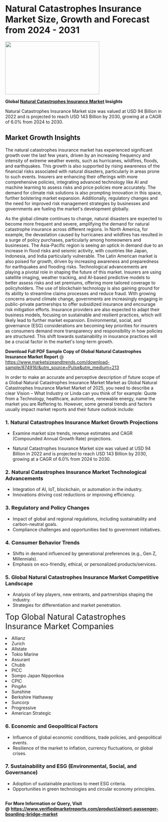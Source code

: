 <H1>Natural Catastrophes Insurance Market Size, Growth and Forecast from 2024 - 2031</H1><img class="aligncenter size-medium wp-image-584254" src="https://thirdeyenews.in/wp-content/uploads/2024/09/Global-Market-Research-300x168.jpeg" alt="" width="300" height="168" /><p><strong>Global&nbsp;<a href="https://www.marketsizeandtrends.com/download-sample/874916/&amp;utm_source=Pulse&amp;utm_medium=213">Natural Catastrophes Insurance Market</a> Insights</strong></p><p>Natural Catastrophes Insurance Market size was valued at USD 94 Billion in 2022 and is projected to reach USD 143 Billion by 2030, growing at a CAGR of 6.0% from 2024 to 2030.</p><p><h2>Market Growth Insights</h2> <p>The natural catastrophes insurance market has experienced significant growth over the last few years, driven by an increasing frequency and intensity of extreme weather events, such as hurricanes, wildfires, floods, and earthquakes. This growth is also supported by rising awareness of the financial risks associated with natural disasters, particularly in areas prone to such events. Insurers are enhancing their offerings with more comprehensive policies, integrating advanced technology like AI and machine learning to assess risks and price policies more accurately. The demand for climate risk solutions is also prompting innovation in this space, further bolstering market expansion. Additionally, regulatory changes and the need for improved risk management strategies by businesses and governments are fueling the market's development globally. </p> <p>As the global climate continues to change, natural disasters are expected to become more frequent and severe, amplifying the demand for natural catastrophe insurance across different regions. In North America, for example, the devastation caused by hurricanes and wildfires has resulted in a surge of policy purchases, particularly among homeowners and businesses. The Asia-Pacific region is seeing an uptick in demand due to an increase in flood risks and seismic activity, with countries like Japan, Indonesia, and India particularly vulnerable. The Latin American market is also poised for growth, driven by increasing awareness and preparedness for earthquakes and flooding risks. Technological advancements are playing a pivotal role in shaping the future of this market. Insurers are using satellite imaging, weather tracking, and AI-based predictive models to better assess risks and set premiums, offering more tailored coverage to policyholders. The use of blockchain technology is also gaining ground for its ability to streamline claims processes and reduce fraud. With growing concerns around climate change, governments are increasingly engaging in public-private partnerships to offer subsidized insurance and encourage risk mitigation efforts. Insurance providers are also expected to adapt their business models, focusing on sustainable and resilient practices, which will likely lead to further market expansion. Environmental, social, and governance (ESG) considerations are becoming key priorities for insurers as consumers demand more transparency and responsibility in how policies are structured. This shift towards sustainability in insurance practices will be a crucial factor in the market's long-term growth. </p><p><span class=""><strong>Download Full PDF Sample Copy of Global Natural Catastrophes Insurance Market Report</strong> @ <a href="https://www.marketsizeandtrends.com/download-sample/874916/&amp;utm_source=Pulse&amp;utm_medium=213" target="_blank">https://www.marketsizeandtrends.com/download-sample/874916/&amp;utm_source=Pulse&amp;utm_medium=213</a></span></p><p>In order to make an accurate and perceptive description of future scope of a Global&nbsp;Natural Catastrophes Insurance Market Market as Global&nbsp;Natural Catastrophes Insurance Market Market of 2025, you need to describe a clear Vision &ndash; What Industry or Linda can you think of for example: Quote from a Technology, healthcare, automotive, renewable energy, name the market you are Reffering to. However, some general trends and factors usually impact market reports and their future outlook include:</p><h3>1.&nbsp;<strong>Natural Catastrophes Insurance Market Growth Projections</strong></h3><ul><li>Examine market size trends, revenue estimates and CAGR (Compounded Annual Growth Rate) projections.</li><li><p>Natural Catastrophes Insurance Market size was valued at USD 94 Billion in 2022 and is projected to reach USD 143 Billion by 2030, growing at a CAGR of 6.0% from 2024 to 2030.</p></li></ul><h3>2.&nbsp;<strong>Natural Catastrophes Insurance Market Technological Advancements</strong></h3><ul><li>Integration of AI, IoT, blockchain, or automation in the industry.</li><li>Innovations driving cost reductions or improving efficiency.</li></ul><h3>3.&nbsp;<strong>Regulatory and Policy Changes</strong></h3><ul><li>Impact of global and regional regulations, including sustainability and carbon-neutral goals.</li><li>Compliance challenges and opportunities tied to government initiatives.</li></ul><h3>4.&nbsp;<strong>Consumer Behavior Trends</strong></h3><ul><li>Shifts in demand influenced by generational preferences (e.g., Gen Z, Millennials).</li><li>Emphasis on eco-friendly, ethical, or personalized products/services.</li></ul><h3>5.&nbsp;<strong>Global Natural Catastrophes Insurance Market Competitive Landscape</strong></h3><ul><li>Analysis of key players, new entrants, and partnerships shaping the industry.</li><li>Strategies for differentiation and market penetration.</li></ul><p data-pm-slice="1 1 []"><span style="color: inherit; font-family: inherit; font-size: 25px;">Top Global Natural Catastrophes Insurance Market Companies</span></p><div class="" data-test-id=""><p><li>Allianz</li><li> Zurich</li><li> Allstate</li><li> Tokio Marine</li><li> Assurant</li><li> Chubb</li><li> PICC</li><li> Sompo Japan Nipponkoa</li><li> CPIC</li><li> PingAn</li><li> Sunshine</li><li> Berkshire Hathaway</li><li> Suncorp</li><li> Progressive</li><li> American Strategic</li></p></div><h3>6.&nbsp;<strong>Economic and Geopolitical Factors</strong></h3><ul><li>Influence of global economic conditions, trade policies, and geopolitical events.</li><li>Resilience of the market to inflation, currency fluctuations, or global crises.</li></ul><h3>7.&nbsp;<strong>Sustainability and ESG (Environmental, Social, and Governance)</strong></h3><ul><li>Adoption of sustainable practices to meet ESG criteria.</li><li>Opportunities in green technologies and circular economy principles.</li></ul><h2><strong style="font-size: 14px;">For More Information or Query, Visit @&nbsp;</strong><a style="background-color: #ffffff; font-size: 14px;" href="https://www.marketsizeandtrends.com/report/natural-catastrophes-insurance-market/" target="_blank">https://www.verifiedmarketreports.com/product/airport-passenger-boarding-bridge-market</a></h2>
